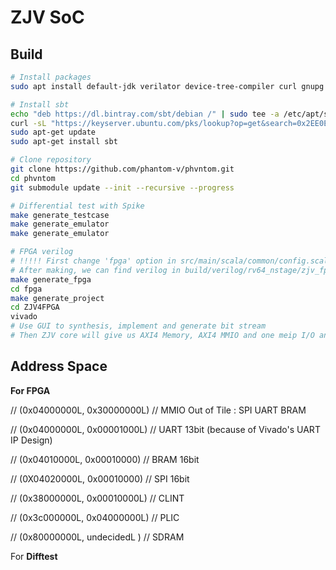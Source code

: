 ZJV SoC
=======

## Build

```bash
# Install packages
sudo apt install default-jdk verilator device-tree-compiler curl gnupg make gcc g++

# Install sbt
echo "deb https://dl.bintray.com/sbt/debian /" | sudo tee -a /etc/apt/sources.list.d/sbt.list
curl -sL "https://keyserver.ubuntu.com/pks/lookup?op=get&search=0x2EE0EA64E40A89B84B2DF73499E82A75642AC823" | sudo apt-key add
sudo apt-get update
sudo apt-get install sbt

# Clone repository
git clone https://github.com/phantom-v/phvntom.git
cd phvntom
git submodule update --init --recursive --progress

# Differential test with Spike
make generate_testcase
make generate_emulator
make generate_emulator

# FPGA verilog
# !!!!! First change 'fpga' option in src/main/scala/common/config.scala to 'true' !!!!!
# After making, we can find verilog in build/verilog/rv64_nstage/zjv_fpga.v
make generate_fpga
cd fpga
make generate_project
cd ZJV4FPGA
vivado
# Use GUI to synthesis, implement and generate bit stream
# Then ZJV core will give us AXI4 Memory, AXI4 MMIO and one meip I/O and we can build our SoC
```

## Address Space

**For FPGA**

 // (0x04000000L, 0x30000000L)  // MMIO Out of Tile : SPI UART BRAM

 //    (0x04000000L, 0x00001000L)  // UART 13bit (because of Vivado's UART IP Design)

 //    (0x04010000L, 0x00010000)  // BRAM 16bit

 //    (0X04020000L, 0x00010000)  // SPI 16bit

 // (0x38000000L, 0x00010000L)  // CLINT

 // (0x3c000000L, 0x04000000L)  // PLIC

 // (0x80000000L, undecidedL )  // SDRAM

For **Difftest**
